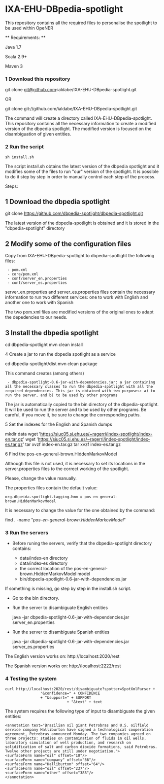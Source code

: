 IXA-EHU-DBpedia-spotlight
=========================

This repository contains all the required files to personalise the spotlight to be used within OpeNER

** Requirements: **

Java 1.7

Scala 2.9+

Maven 3

### 1 Download this repository

git clone git@github.com:ialdabe/IXA-EHU-DBpedia-spotlight.git

OR

git clone  git://github.com/ialdabe/IXA-EHU-DBpedia-spotlight.git

The command will create a directory called
IXA-EHU-DBpedia-spotlight. This repository contains all the necessary
information to create a modified version of the dbpedia spotlight. The
modified version is focused on the disambiguation of given entities.

### 2 Run the script 

    sh install.sh

The script install.sh obtains the latest version of the dbpedia
spotlight and it modifies some of the files to run "our" version of
the spotlight. It is possible to do it step by step in order to
manually control each step of the process.

Steps: 

## 1 Download the dbpedia spotlight

   git clone https://github.com/dbpedia-spotlight/dbpedia-spotlight.git

The latest version of the dbpedia-spotlight is obtained and it is stored in the "dbpedia-spotlight" directory

## 2 Modify some of the configuration files

Copy from IXA-EHU-DBpedia-spotlight to dbpedia-spotlight the following files:

     - pom.xml
     - core/pom.xml
     - conf/server_en.properties
     - conf/server_es.properties

server_en.properties and server_es.properties files contain the necessary information to run two different services: one to work with English and another one to work with Spanish

The two pom.xml files are modified versions of the original ones to adapt the depedencies to our needs. 

## 3 Install the dbpedia spotlight

  cd dbpedia-spotlight
  mvn clean install

4 Create a jar to run the dbpedia spotlight as a service

  cd dbpedia-spotlight/dist
  mvn clean package

This command creates (among others)

     - dbpedia-spotlight-0.6-jar-with-dependencies.jar: a jar containing all the necessary classes to run the dbpedia-spotlight with all the required dependencies. This jar is obtained with two purposes: a) to run the server, and b) to be used by other programs 

The jar is automatically copied to the bin directory of the dbpedia-spotlight. It will be used to run the server and to be used by other programs. Be careful, if you move it, be sure to change the corresponding paths.
   
5 Set the indexes for the English and Spanish dumps

  mkdir data
  wget 'https://siuc05.si.ehu.es/~ragerri/index-spotlight/index-en.tar.gz'
  wget 'https://siuc05.si.ehu.es/~ragerri/index-spotlight/index-es.tar.gz'
  tar xvzf index-en.tar.gz
  tar xvzf index-es.tar.gz

6 Find the pos-en-general-brown.HiddenMarkovModel

Although this file is not used, it is necessary to set its locations in the server.properties files to the correct working of the spotlight. 

Please, change the value manually. 

The properties files contain the default value:

    org.dbpeida.spotlight.tagging.hmm = pos-en-general-brown.HiddenMarkovModel
   
It is necessary to change the value for the one obtained by the command: 

   find . -name "*pos-en-general-brown.HiddenMarkovModel*"

### 3 Run the servers

- Before runing the servers, verify that the dbpedia-spotlight directory contains:

    * data/index-en directory
    * data/index-es directory
    * the correct location of the pos-en-general-brown.HiddenMarkovModel model
    * bin/dbpedia-spotlight-0.6-jar-with-dependencies.jar 

If something is missing, go step by step in the install.sh script. 

- Go to the bin directory.

- Run the server to disambiguate English entities

    java -jar dbpedia-spotlight-0.6-jar-with-dependencies.jar server_en.properties

- Run the server to disambiguate Spanish entities

    java -jar dbpedia-spotlight-0.6-jar-with-dependencies.jar server_es.properties

   
The English version works on: http://localhost:2020/rest

The Spanish version works on: http://localhost:2222/rest

### 4 Testing the system

    curl http://localhost:2020/rest/disambiguate?spotter=SpotXmlParser + 
					"&confidence=" + CONFIDENCE
					+ "&support=" + SUPPORT
		                        + "&text" + text

The system requires the following type of input to disambiguate the given entities:

	<annotation text="Brazilian oil giant Petrobras and U.S. oilfield service company Halliburton have signed a technological cooperation agreement, Petrobras announced Monday. The two companies agreed on three projects: studies on contamination of fluids in oil wells, laboratory simulation of well production, and research on solidification of salt and carbon dioxide formations, said Petrobras. Twelve other projects are still under negotiation.">
	<surfaceForm name="oil" offset="10"/>
	<surfaceForm name="company" offset="56"/>
	<surfaceForm name="Halliburton" offset="64"/>
	<surfaceForm name="oil" offset="237"/>
	<surfaceForm name="other" offset="383"/>
	</annotation>
